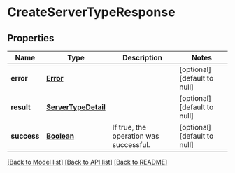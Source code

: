 # CreateServerTypeResponse
## Properties

Name | Type | Description | Notes
------------ | ------------- | ------------- | -------------
**error** | [**Error**](Error.md) |  | [optional] [default to null]
**result** | [**ServerTypeDetail**](ServerTypeDetail.md) |  | [optional] [default to null]
**success** | [**Boolean**](boolean.md) | If true, the operation was successful. | [optional] [default to null]

[[Back to Model list]](../README.md#documentation-for-models) [[Back to API list]](../README.md#documentation-for-api-endpoints) [[Back to README]](../README.md)

